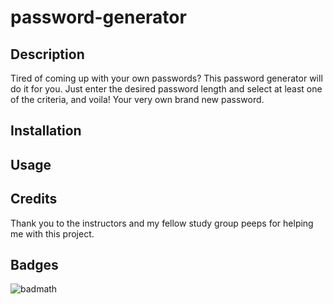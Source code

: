 # password-generator
## Description
Tired of coming up with your own passwords? This password generator will do it for you. Just enter the desired password length and select at least one of the criteria, and voila! Your very own brand new password.
## Installation
## Usage

## Credits
Thank you to the instructors and my fellow study group peeps for helping me with this project.
## Badges
![badmath](https://img.shields.io/github/languages/top/lernantino/badmath)